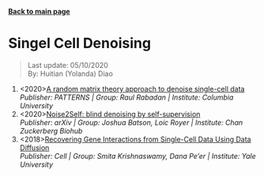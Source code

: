 **[Back to main page](https://yolanda-ht.github.io/BioinformaticsRandomSeed/)**

# Singel Cell Denoising

> Last update: 05/10/2020 <br>
> By: Huitian (Yolanda) Diao

1. <2020>[A random matrix theory approach to denoise single-cell data](https://www.sciencedirect.com/science/article/pii/S2666389920300404) <br>
  *Publisher: PATTERNS | Group: Raul Rabadan | Institute: Columbia University*
2. <2020>[Noise2Self: blind denoising by self-supervision](https://arxiv.org/abs/1901.11365) <br>
  *Publisher: arXiv | Group: Joshua Batson, Loic Royer | Institute: Chan Zuckerberg Biohub*
3. <2018>[Recovering Gene Interactions from Single-Cell Data Using Data Diffusion](https://www.cell.com/cell/fulltext/S0092-8674(18)30724-4) <br>
  *Publisher: Cell | Group: Smita Krishnaswamy, Dana Pe’er | Institute: Yale University*
